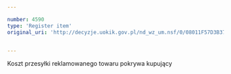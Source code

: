 ```yaml
---

number: 4590
type: 'Register item'
original_uri: 'http://decyzje.uokik.gov.pl/nd_wz_um.nsf/0/08011F57D3B37C4CC1257B64003F7D0B?OpenDocument'


---
```


Koszt przesyłki reklamowanego towaru pokrywa kupujący
